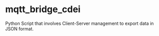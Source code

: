 # mqtt_bridge_cdei
Python Script that involves Client-Server management to export data in JSON format.
